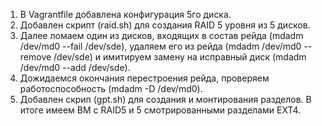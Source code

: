 1. В Vagrantfile добавлена конфигурация 5го диска.
2. Добавлен скрипт (raid.sh) для создания RAID 5 уровня из 5 дисков.
3. Далее ломаем один из дисков, входящих в состав рейда (mdadm /dev/md0 --fail /dev/sde), удаляем его из рейда (mdadm /dev/md0 --remove /dev/sde) и имитируем замену на исправный диск (mdadm /dev/md0 --add /dev/sde).
4. Дожидаемся окончания перестроения рейда, проверяем работоспособность (mdadm -D /dev/md0).
5. Добавлен скрип (gpt.sh) для создания и монтирования разделов.
В итоге имеем ВМ с RAID5 и 5 смотрированными разделами EXT4.
